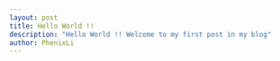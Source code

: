 ```yaml
---
layout: post
title: Hello World !!
description: "Hello World !! Welcome to my first post in my blog"
author: PhenixLi
---
```


